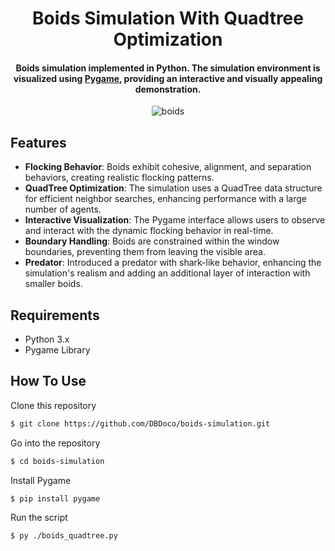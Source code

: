 
<h1 align="center">
  Boids Simulation With Quadtree Optimization
  <br>
</h1>

<h4 align="center">Boids simulation implemented in Python. The simulation environment is visualized using  <a href="https://www.pygame.org/news">Pygame</a>, providing an interactive and visually appealing demonstration.</h4>

<p align="center">
  <img src="https://media0.giphy.com/media/v1.Y2lkPTc5MGI3NjExb2QxMTk4NGR5c2hyNTgydGpraHp2ODVpbDV4bDJ2eXZ6NWo5bmZpbyZlcD12MV9pbnRlcm5hbF9naWZfYnlfaWQmY3Q9Zw/DitrjPJ4ybAfAMdgtG/giphy.gif" alt="boids" />
</p>

## Features

- **Flocking Behavior**: Boids exhibit cohesive, alignment, and separation behaviors, creating realistic flocking patterns.
- **QuadTree Optimization**: The simulation uses a QuadTree data structure for efficient neighbor searches, enhancing performance with a large number of agents.
- **Interactive Visualization**: The Pygame interface allows users to observe and interact with the dynamic flocking behavior in real-time.
- **Boundary Handling**: Boids are constrained within the window boundaries, preventing them from leaving the visible area.
- **Predator**: Introduced a predator with shark-like behavior, enhancing the simulation's realism and adding an additional layer of interaction with smaller boids.


## Requirements

- Python 3.x
- Pygame Library

## How To Use

Clone this repository
```bash
$ git clone https://github.com/DBDoco/boids-simulation.git
```

Go into the repository
```bash
$ cd boids-simulation
```

Install Pygame
```bash
$ pip install pygame
```

Run the script
```bash
$ py ./boids_quadtree.py
```
